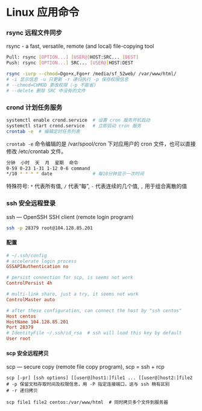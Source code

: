 # Linux 应用命令



### rsync 远程文件同步

rsync - a fast, versatile, remote (and local) file-copying tool

```bash
Pull: rsync [OPTION...] [USER@]HOST:SRC... [DEST]
Push: rsync [OPTION...] SRC... [USER@]HOST:DEST

rsync -iurp --chmod=Dgo+x,Fgo+r /media/sf_52web/ /var/www/html/
# -i 显示信息 -u 只更新 -r 递归执行 -p 保存权限信息
# --chmod=CHMOD 更改权限（-p 不能省）
# --delete 删除 SRC 中没有的文件
```

### crond 计划任务服务

```bash
systemctl enable crond.service  # 设置 cron 服务开机启动
systemctl start crond.service   # 立即启动 cron 服务
crontab -e  # 编辑定时任务列表
```

`crontab -e` 命令编辑的是 /var/spool/cron 下对应用户的 cron 文件，也可以直接修改 /etc/crontab 文件。

```bash
分钟  小时  天  月  星期  命令
0-59 0-23 1-31 1-12 0-6 command
*/10 * * * * date               # 每10分钟显示一次时间
```

特殊符号: `*` 代表所有值, `/` 代表“每”, `-` 代表连续的几个值, `,` 用于组合离散的值

### ssh 安全远程登录

ssh — OpenSSH SSH client (remote login program)

```bash
ssh -p 28379 root@104.128.85.201
```

#### 配置

```ini
# ~/.ssh/config
# accelerate login process
GSSAPIAuthentication no

# persist connection for scp, is seems not work
ControlPersist 4h

# multi-link share, just a try, it seems not work
ControlMaster auto

# after these configuration, can connect the host by "ssh centos"
Host centos
HostName 104.128.85.201
Port 28379
# IdentityFile ~/.ssh/id_rsa  # ssh will load this key by default
User root
```

#### scp 安全远程拷贝

scp — secure copy (remote file copy program), scp = ssh + rcp

```
scp [-pr] [ssh options] [[user@]host1:]file1 ... [[user@]host2:]file2
# -p 保留文档存取时间及权限信息，用 -P 指定连接端口，这与 ssh 稍有区别
# -r 递归拷贝

scp file1 file2 centos:/var/www/html  # 同时拷贝多个文件到服务器
```

